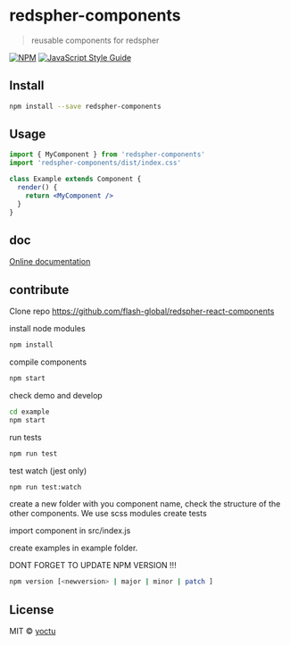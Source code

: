 # redspher-components

> reusable components for redspher

[![NPM](https://img.shields.io/npm/v/redspher-components.svg)](https://www.npmjs.com/package/redspher-components) [![JavaScript Style Guide](https://img.shields.io/badge/code_style-standard-brightgreen.svg)](https://standardjs.com)

## Install

```bash
npm install --save redspher-components
```

## Usage

```jsx
import { MyComponent } from 'redspher-components'
import 'redspher-components/dist/index.css'

class Example extends Component {
  render() {
    return <MyComponent />
  }
}
```

## doc

[Online documentation](https://yoctu.github.io/redspher-react-components/)

## contribute

Clone repo https://github.com/flash-global/redspher-react-components

install node modules

```bash
npm install
```

compile components

```bash
npm start
```

check demo and develop

```bash
cd example
npm start
```

run tests

```bash
npm run test
```

test watch (jest only)

```bash
npm run test:watch
```

create a new folder with you component name, check the structure of the other components.
We use scss modules
create tests

import component in src/index.js

create examples in example folder.

DONT FORGET TO UPDATE NPM VERSION !!!

```bash
npm version [<newversion> | major | minor | patch ]
```

## License

MIT © [yoctu](https://github.com/yoctu)
